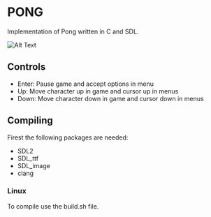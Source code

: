 # PONG

Implementation of Pong written in C and SDL.

![Alt Text](https://media.giphy.com/media/ZbgFO5zqDrj26iJJBP/giphy.gif)


## Controls

* Enter: Pause game and accept options in menu
* Up: Move character up in game and cursor up in menus
* Down: Move character down in game and cursor down in menus

## Compiling

Firest the following packages are needed:

* SDL2
* SDL_ttf
* SDL_image
* clang

### Linux

To compile use the build.sh file.
